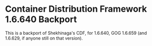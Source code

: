 # Container Distribution Framework 1.6.640 Backport

This is a backport of Shekhinaga's CDF, for 1.6.640, GOG 1.6.659 (and 1.6.629, if anyone still on that version).
